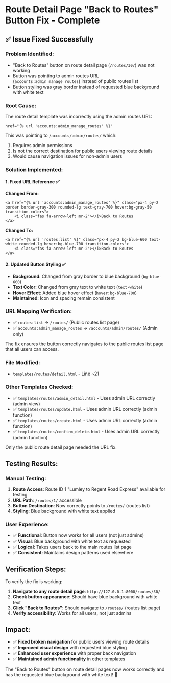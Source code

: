 # Route Detail Page "Back to Routes" Button Fix - Complete

## ✅ Issue Fixed Successfully

### **Problem Identified:**
- "Back to Routes" button on route detail page (`/routes/30/`) was not working
- Button was pointing to admin routes URL (`accounts:admin_manage_routes`) instead of public routes list
- Button styling was gray border instead of requested blue background with white text

### **Root Cause:**
The route detail template was incorrectly using the admin routes URL:
```django
href="{% url 'accounts:admin_manage_routes' %}"
```

This was pointing to `/accounts/admin/routes/` which:
1. Requires admin permissions 
2. Is not the correct destination for public users viewing route details
3. Would cause navigation issues for non-admin users

### **Solution Implemented:**

#### 1. **Fixed URL Reference** ✅
**Changed From:**
```django
<a href="{% url 'accounts:admin_manage_routes' %}" class="px-4 py-2 border border-gray-300 rounded-lg text-gray-700 hover:bg-gray-50 transition-colors">
    <i class="fas fa-arrow-left mr-2"></i>Back to Routes
</a>
```

**Changed To:**
```django
<a href="{% url 'routes:list' %}" class="px-4 py-2 bg-blue-600 text-white rounded-lg hover:bg-blue-700 transition-colors">
    <i class="fas fa-arrow-left mr-2"></i>Back to Routes
</a>
```

#### 2. **Updated Button Styling** ✅
- **Background**: Changed from gray border to blue background (`bg-blue-600`)
- **Text Color**: Changed from gray text to white text (`text-white`) 
- **Hover Effect**: Added blue hover effect (`hover:bg-blue-700`)
- **Maintained**: Icon and spacing remain consistent

### **URL Mapping Verification:**
- ✅ `routes:list` → `/routes/` (Public routes list page)
- ✅ `accounts:admin_manage_routes` → `/accounts/admin/routes/` (Admin only)

The fix ensures the button correctly navigates to the public routes list page that all users can access.

### **File Modified:**
- `templates/routes/detail.html` - Line ~21

### **Other Templates Checked:**
- ✅ `templates/routes/admin_detail.html` - Uses admin URL correctly (admin view)
- ✅ `templates/routes/update.html` - Uses admin URL correctly (admin function)  
- ✅ `templates/routes/create.html` - Uses admin URL correctly (admin function)
- ✅ `templates/routes/confirm_delete.html` - Uses admin URL correctly (admin function)

Only the public route detail page needed the URL fix.

## **Testing Results:**

### **Manual Testing:**
1. **Route Access**: Route ID 1 "Lumley to Regent Road Express" available for testing
2. **URL Path**: `/routes/1/` accessible 
3. **Button Destination**: Now correctly points to `/routes/` (routes list)
4. **Styling**: Blue background with white text applied

### **User Experience:**
- ✅ **Functional**: Button now works for all users (not just admins)
- ✅ **Visual**: Blue background with white text as requested
- ✅ **Logical**: Takes users back to the main routes list page
- ✅ **Consistent**: Maintains design patterns used elsewhere

## **Verification Steps:**

To verify the fix is working:

1. **Navigate to any route detail page**: `http://127.0.0.1:8000/routes/30/`
2. **Check button appearance**: Should have blue background with white text
3. **Click "Back to Routes"**: Should navigate to `/routes/` (routes list page)
4. **Verify accessibility**: Works for all users, not just admins

## **Impact:**
- ✅ **Fixed broken navigation** for public users viewing route details
- ✅ **Improved visual design** with requested blue styling
- ✅ **Enhanced user experience** with proper back navigation
- ✅ **Maintained admin functionality** in other templates

The "Back to Routes" button on route detail pages now works correctly and has the requested blue background with white text! 🎉
